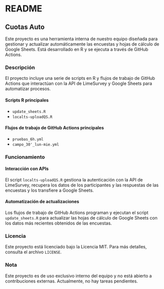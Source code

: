 # README

## Cuotas Auto

Este proyecto es una herramienta interna de nuestro equipo diseñada para gestionar y actualizar automáticamente las encuestas y hojas de cálculo de Google Sheets. Está desarrollado en R y se ejecuta a través de GitHub Actions.

### Descripción

El proyecto incluye una serie de scripts en R y flujos de trabajo de GitHub Actions que interactúan con la API de LimeSurvey y Google Sheets para automatizar procesos.

#### Scripts R principales

-   `update_sheets.R`
-   `localts-uploadQS.R`

#### Flujos de trabajo de GitHub Actions principales

-   `pruebas_6h.yml`
-   `campo_30'_lun-mie.yml`

### Funcionamiento

#### Interacción con APIs

El script `localts-uploadQS.R` gestiona la autenticación con la API de LimeSurvey, recupera los datos de los participantes y las respuestas de las encuestas y los transfiere a Google Sheets.

#### Automatización de actualizaciones

Los flujos de trabajo de GitHub Actions programan y ejecutan el script `update_sheets.R` para actualizar las hojas de cálculo de Google Sheets con los datos más recientes obtenidos de las encuestas.

### Licencia

Este proyecto está licenciado bajo la Licencia MIT. Para más detalles, consulta el archivo `LICENSE`.

### Nota

Este proyecto es de uso exclusivo interno del equipo y no está abierto a contribuciones externas. Actualmente, no hay tareas pendientes.
